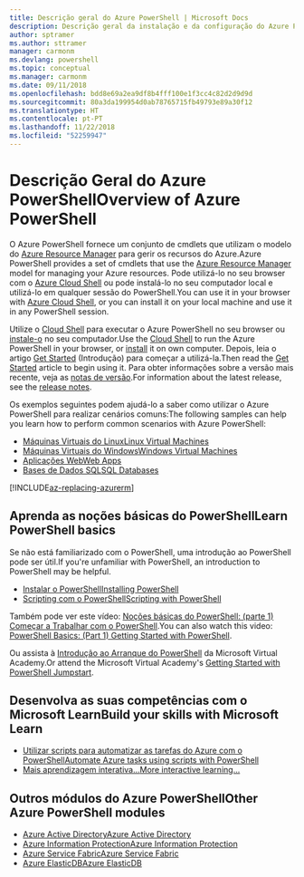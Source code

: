 ```yaml
---
title: Descrição geral do Azure PowerShell | Microsoft Docs
description: Descrição geral da instalação e da configuração do Azure PowerShell.
author: sptramer
ms.author: sttramer
manager: carmonm
ms.devlang: powershell
ms.topic: conceptual
ms.manager: carmonm
ms.date: 09/11/2018
ms.openlocfilehash: bdd8e69a2ea9df8b4fff100e1f3cc4c82d2d9d9d
ms.sourcegitcommit: 80a3da199954d0ab78765715fb49793e89a30f12
ms.translationtype: HT
ms.contentlocale: pt-PT
ms.lasthandoff: 11/22/2018
ms.locfileid: "52259947"
---
```

# <a name="overview-of-azure-powershell"></a><span data-ttu-id="83013-103">Descrição Geral do Azure PowerShell</span><span class="sxs-lookup"><span data-stu-id="83013-103">Overview of Azure PowerShell</span></span>

<span data-ttu-id="83013-104">O Azure PowerShell fornece um conjunto de cmdlets que utilizam o modelo do [Azure Resource Manager](/azure/azure-resource-manager/resource-group-overview) para gerir os recursos do Azure.</span><span class="sxs-lookup"><span data-stu-id="83013-104">Azure PowerShell provides a set of cmdlets that use the [Azure Resource Manager](/azure/azure-resource-manager/resource-group-overview) model for managing your Azure resources.</span></span> <span data-ttu-id="83013-105">Pode utilizá-lo no seu browser com o [Azure Cloud Shell](/azure/cloud-shell/overview) ou pode instalá-lo no seu computador local e utilizá-lo em qualquer sessão do PowerShell.</span><span class="sxs-lookup"><span data-stu-id="83013-105">You can use it in your browser with [Azure Cloud Shell](/azure/cloud-shell/overview), or you can install it on your local machine and use it in any PowerShell session.</span></span>

<span data-ttu-id="83013-106">Utilize o [Cloud Shell](/azure/cloud-shell/overview) para executar o Azure PowerShell no seu browser ou [instale-o](install-azurerm-ps.md) no seu computador.</span><span class="sxs-lookup"><span data-stu-id="83013-106">Use the [Cloud Shell](/azure/cloud-shell/overview) to run the Azure PowerShell in your browser, or [install](install-azurerm-ps.md) it on own computer.</span></span> <span data-ttu-id="83013-107">Depois, leia o artigo [Get Started](get-started-azureps.md) (Introdução) para começar a utilizá-la.</span><span class="sxs-lookup"><span data-stu-id="83013-107">Then read the [Get Started](get-started-azureps.md) article to begin using it.</span></span> <span data-ttu-id="83013-108">Para obter informações sobre a versão mais recente, veja as [notas de versão](release-notes-azureps.md).</span><span class="sxs-lookup"><span data-stu-id="83013-108">For information about the latest release, see the [release notes](release-notes-azureps.md).</span></span>

<span data-ttu-id="83013-109">Os exemplos seguintes podem ajudá-lo a saber como utilizar o Azure PowerShell para realizar cenários comuns:</span><span class="sxs-lookup"><span data-stu-id="83013-109">The following samples can help you learn how to perform common scenarios with Azure PowerShell:</span></span>

* [<span data-ttu-id="83013-110">Máquinas Virtuais do Linux</span><span class="sxs-lookup"><span data-stu-id="83013-110">Linux Virtual Machines</span></span>](/azure/virtual-machines/virtual-machines-linux-powershell-samples?toc=/powershell/azure/toc.json)
* [<span data-ttu-id="83013-111">Máquinas Virtuais do Windows</span><span class="sxs-lookup"><span data-stu-id="83013-111">Windows Virtual Machines</span></span>](/azure/virtual-machines/virtual-machines-windows-powershell-samples?toc=/powershell/azure/toc.json)
* [<span data-ttu-id="83013-112">Aplicações Web</span><span class="sxs-lookup"><span data-stu-id="83013-112">Web Apps</span></span>](/azure/app-service-web/app-service-powershell-samples?toc=/powershell/azure/toc.json)
* [<span data-ttu-id="83013-113">Bases de Dados SQL</span><span class="sxs-lookup"><span data-stu-id="83013-113">SQL Databases</span></span>](/azure/sql-database/sql-database-powershell-samples?toc=/powershell/azure/toc.json)

[!INCLUDE[az-replacing-azurerm](../includes/az-replacing-azurerm.md)]

## <a name="learn-powershell-basics"></a><span data-ttu-id="83013-114">Aprenda as noções básicas do PowerShell</span><span class="sxs-lookup"><span data-stu-id="83013-114">Learn PowerShell basics</span></span>

<span data-ttu-id="83013-115">Se não está familiarizado com o PowerShell, uma introdução ao PowerShell pode ser útil.</span><span class="sxs-lookup"><span data-stu-id="83013-115">If you're unfamiliar with PowerShell, an introduction to PowerShell may be helpful.</span></span>

* [<span data-ttu-id="83013-116">Instalar o PowerShell</span><span class="sxs-lookup"><span data-stu-id="83013-116">Installing PowerShell</span></span>](/powershell/scripting/setup/installing-windows-powershell)
* [<span data-ttu-id="83013-117">Scripting com o PowerShell</span><span class="sxs-lookup"><span data-stu-id="83013-117">Scripting with PowerShell</span></span>](/powershell/scripting/powershell-scripting)

<span data-ttu-id="83013-118">Também pode ver este vídeo: [Noções básicas do PowerShell: (parte 1) Começar a Trabalhar com o PowerShell](https://channel9.msdn.com/Blogs/Taste-of-Premier/PowerShellBasicsPart1).</span><span class="sxs-lookup"><span data-stu-id="83013-118">You can also watch this video: [PowerShell Basics: (Part 1) Getting Started with PowerShell](https://channel9.msdn.com/Blogs/Taste-of-Premier/PowerShellBasicsPart1).</span></span>

<span data-ttu-id="83013-119">Ou assista à [Introdução ao Arranque do PowerShell](https://mva.microsoft.com/liveevents/powershell-jumpstart) da Microsoft Virtual Academy.</span><span class="sxs-lookup"><span data-stu-id="83013-119">Or attend the Microsoft Virtual Academy's [Getting Started with PowerShell Jumpstart](https://mva.microsoft.com/liveevents/powershell-jumpstart).</span></span>

## <a name="build-your-skills-with-microsoft-learn"></a><span data-ttu-id="83013-120">Desenvolva as suas competências com o Microsoft Learn</span><span class="sxs-lookup"><span data-stu-id="83013-120">Build your skills with Microsoft Learn</span></span>

- [<span data-ttu-id="83013-121">Utilizar scripts para automatizar as tarefas do Azure com o PowerShell</span><span class="sxs-lookup"><span data-stu-id="83013-121">Automate Azure tasks using scripts with PowerShell</span></span>](/learn/modules/automate-azure-tasks-with-powershell/)
- [<span data-ttu-id="83013-122">Mais aprendizagem interativa...</span><span class="sxs-lookup"><span data-stu-id="83013-122">More interactive learning...</span></span>](/learn/browse/?term=powershell)

## <a name="other-azure-powershell-modules"></a><span data-ttu-id="83013-123">Outros módulos do Azure PowerShell</span><span class="sxs-lookup"><span data-stu-id="83013-123">Other Azure PowerShell modules</span></span>

* [<span data-ttu-id="83013-124">Azure Active Directory</span><span class="sxs-lookup"><span data-stu-id="83013-124">Azure Active Directory</span></span>](/powershell/azure/active-directory/)
* [<span data-ttu-id="83013-125">Azure Information Protection</span><span class="sxs-lookup"><span data-stu-id="83013-125">Azure Information Protection</span></span>](/powershell/azure/aip/)
* [<span data-ttu-id="83013-126">Azure Service Fabric</span><span class="sxs-lookup"><span data-stu-id="83013-126">Azure Service Fabric</span></span>](/powershell/azure/service-fabric/)
* [<span data-ttu-id="83013-127">Azure ElasticDB</span><span class="sxs-lookup"><span data-stu-id="83013-127">Azure ElasticDB</span></span>](/powershell/azure/elasticdbjobs/)
